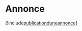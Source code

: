 # Annonce

[!include[publicationduneannonce](annonce.publicationduneannonce.autogen.md)]



































































































































